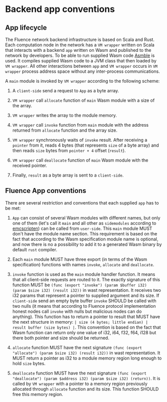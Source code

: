 # Backend app conventions

## App lifecycle

The Fluence network backend infrastructure is based on Scala and Rust. Each computation node in the network has a `VM wrapper` written on Scala that interacts with a backend `app` written on Wasm and published to the network by developers. To be able to run supplied Wasm code [Asmble](https://github.com/fluencelabs/asmble) is used. It compiles supplied Wasm code to a JVM class that then loaded by `VM wrapper`. All other interactions between `app` and `VM wrapper` occurs in `VM wrapper` process address space without any inter-process communications.

A `main` module is invoked by `VM wrapper` according to the following scheme:

1. A `client-side` send a request to `App` as a byte array.

2. `VM wrapper` call `allocate` function of `main` Wasm module with a size of the array.

3. `VM wrapper` writes the array to the module memory.

4. `VM wrapper` call `invoke` function from `main` module with the address returned from `allocate` function and the array size.

5. `VM wrapper` synchronously waits of `invoke` result. After receiving a `pointer` from it, reads 4 bytes (that represents `size` of a byte array) and then reads `size` bytes from `pointer + 4` offset (`result`).

6. `VM wrapper` call `deallocate` function of `main` Wasm module with the received pointer.

7. Finally, `result` as a byte array is sent to a `client-side`.

## Fluence App conventions

There are several restriction and conventions that each supplied `app` has to be met:

1. `App` can consist of several Wasm modules with different names, but only one of them (let's call it `main` and all other as `sidemodules` according to [emcscripten](https://github.com/emscripten-core/emscripten/wiki/Linking#overview-of-dynamic-linking)) can be called from `user-side`. This `main` module MUST don't have the module name section. This requirement is based on the fact that according to the Wasm specification module name is optional, and now there is no a possibility to add it to a generated Wasm binary by default `rust` compiler.

2. Each `main` module MUST have three export (in terms of the Wasm specification) functions with names `invoke`, `allocate` and `deallocate`.

3. `invoke` function is used as the `main` module handler function. It means that all client-side requests are routed to it. The exactly signature of this function MUST be `(func (export "invoke") (param $buffer i32) (param $size i32) (result i32))` in wast representation. It receives two i32 params that represent a pointer to supplied argument and its size. If `client-side` send an empty byte buffer `invoke` SHOULD be called with two nulls (it means that according to Fluence protocol implementation honest nodes call `invoke` with nulls but malicious nodes can do anything). This function has to return a pointer to result that MUST have the next structure in memory: `| size (4 bytes; little endian) | result buffer (size bytes) |`. This convention is based on the fact that Wasm function can return only one value of i32, i64, f32, f64, i128 but there both pointer and size should be returned.

4. `allocate` function MUST have the next signature `(func (export "allocate") (param $size i32) (result i32))` in wast representation. It MUST return a pointer as i32 to a module memory region long enough to hold `size` bytes.

5. `deallocate` function MUST have the next signature `(func (export "deallocate") (param $address i32) (param $size i32) (return))`. It is called by `VM wrapper` with a pointer to a memory region previously allocated through `allocate` function and its size. This function SHOULD free this memory region.
